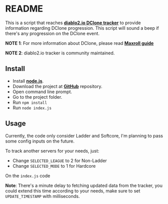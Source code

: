 # README

This is a script that reaches [**diablo2.io DClone tracker**](https://diablo2.io/dclonetracker.php) to provide information regarding DClone progression.
This script will sound a beep if there's any progression on the DClone event.

**NOTE 1**: For more information about DClone, please read [**Maxroll guide**](https://d2.maxroll.gg/meta/diablo-clone)

**NOTE 2**: diablo2.io tracker is community maintained.

## Install

* Install [**node.js**](https://nodejs.org/en/).
* Download the project at [**GitHub**](https://github.com/luizfilipe/d2clone-tracker/archive/refs/heads/main.zip) repository.
* Open command line prompt.
* Go to the project folder.
* Run `npm install`
* Run `node index.js` 

## Usage

Currently, the code only consider Ladder and Softcore, I'm planning to pass some config inputs on the future.

To track another servers for your needs, just:
* Change `SELECTED_LEAGUE` to 2 for Non-Ladder
* Change `SELECTED_MODE` to 1 for Hardcore

On the `index.js` code

**Note**: There's a minute delay to fetching updated data from the tracker, you could extend this time according to your needs, make sure to set `UPDATE_TIMESTAMP` with milliseconds.
